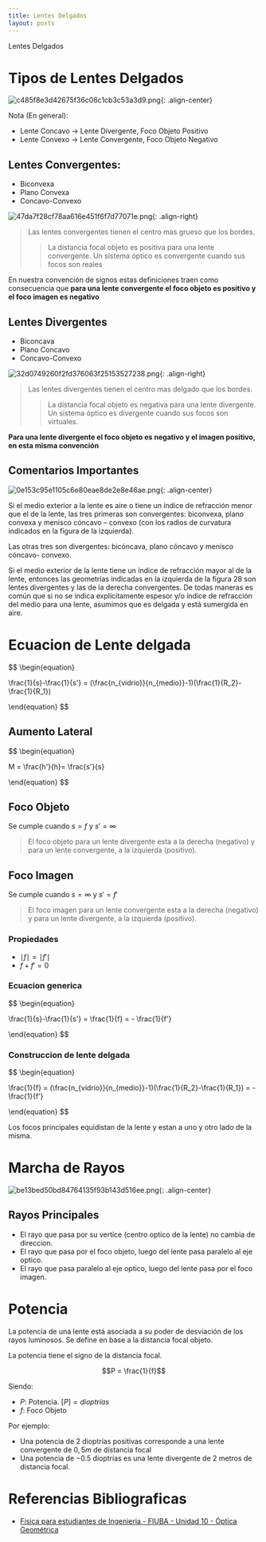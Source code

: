 ```yaml
---
title: Lentes Delgados
layout: posts
---
```



Lentes Delgados

# Tipos de Lentes Delgados

![c485f8e3d42675f36c06c1cb3c53a3d9.png](/assets/teoria/08_optica_geometrica/images/70caf10b688448529c72bbb014616d06.png){: .align-center}


Nota (En general): 
* Lente Concavo -> Lente Divergente, Foco Objeto Positivo
* Lente Convexo -> Lente Convergente, Foco Objeto Negativo

## Lentes Convergentes:
* Biconvexa
* Plano Convexa
* Concavo-Convexo


![47da7f28cf78aa616e451f6f7d77071e.png](/assets/teoria/08_optica_geometrica/images/58289c8fe1bc4720a870f0baaa1f4691.png){: .align-right}


> Las lentes convergentes tienen el centro mas grueso que los bordes.
> > La distancia focal objeto es positiva para una lente convergente.
> > Un sistema óptico es convergente cuando sus focos son reales

En nuestra convención de signos estas definiciones traen como consecuencia que **para una lente convergente el foco objeto es positivo y el foco imagen es negativo**


## Lentes Divergentes
* Biconcava
* Plano Concavo
* Concavo-Convexo

![32d0749260f2fd376063f25153527238.png](/assets/teoria/08_optica_geometrica/images/6089c382e26044a6b9c4a094828fe662.png){: .align-right}


> Las lentes divergentes tienen el centro mas delgado que los bordes.
>> La distancia focal objeto es negativa para una lente divergente.
>> Un sistema óptico es divergente cuando sus focos son virtuales.

**Para una lente divergente el foco objeto es negativo y el imagen positivo, en esta misma convención**


## Comentarios Importantes

![0e153c95e1105c6e80eae8de2e8e46ae.png](/assets/teoria/08_optica_geometrica/images/bfef38c57cde4324a33a0ed134330175.png){: .align-center}


Si el medio exterior a la lente es aire o tiene un índice de refracción menor que el de la lente, las tres primeras son convergentes: biconvexa, plano convexa y menisco cóncavo – convexo (con los radios de curvatura indicados en la figura de la izquierda).

Las otras tres son divergentes: bicóncava, plano cóncavo y menisco cóncavo- convexo.

Si el medio exterior de la lente tiene un índice de refracción mayor al de la lente, entonces las geometrías indicadas en la izquierda de la figura 28 son lentes divergentes y las de la derecha convergentes. De todas maneras es común que si no se indica explícitamente espesor y/o índice de refracción del medio para una lente, asumimos que es delgada y está sumergida en aire. 


# Ecuacion de Lente delgada

$$
\begin{equation}

\frac{1}{s}-\frac{1}{s'} = (\frac{n_{vidrio}}{n_{medio}}-1)(\frac{1}{R_2}-\frac{1}{R_1})

\end{equation}
$$

## Aumento Lateral

$$
\begin{equation}

M = \frac{h'}{h}= \frac{s'}{s}

\end{equation}
$$

## Foco Objeto

Se cumple cuando $s=f$ y $s' = \infty$

> El foco objeto para un lente divergente esta a la derecha (negativo) y para un lente convergente, a la izquierda (positivo).

## Foco Imagen

Se cumple cuando $s=\infty$ y $s' = f'$

> El foco imagen para un lente convergente esta a la derecha (negativo) y para un lente divergente, a la izquierda (positivo).

### Propiedades

* $\mid f \mid = \mid f'\mid$ 
* $f+f'=0$

### Ecuacion generica

$$
\begin{equation}

\frac{1}{s}-\frac{1}{s'} = \frac{1}{f} = - \frac{1}{f'} 

\end{equation}
$$

### Construccion de lente delgada

$$
\begin{equation}

\frac{1}{f} =  (\frac{n_{vidrio}}{n_{medio}}-1)(\frac{1}{R_2}-\frac{1}{R_1})  =  - \frac{1}{f'} 

\end{equation}
$$

Los focos principales equidistan de la lente y estan a uno y otro lado de la misma.

# Marcha de Rayos

![be13bed50bd84764135f93b143d516ee.png](/assets/teoria/08_optica_geometrica/images/422c12ceb9c148cfbd32f1e1046c12ca.png){: .align-center}


## Rayos Principales

* El rayo que pasa por su vertice (centro optico de la lente) no cambia de direccion.
* El rayo que pasa por el foco objeto, luego del lente pasa paralelo al eje optico.
* El rayo que pasa  paralelo al eje optico, luego del lente pasa por el foco imagen.


# Potencia
La potencia de una lente está asociada a su poder de desviación de los rayos luminosos. Se define en base a la distancia focal objeto. 

La potencia tiene el signo de la distancia focal.

$$P = \frac{1}{f}$$

Siendo: 
* $P$: Potencia.   $[P]=dioptrías$
* $f$: Foco Objeto

Por ejemplo: 
* Una potencia de 2 dioptrías positivas corresponde a una lente convergente de $0,5 m$ de distancia focal 
* Una potencia de $-0.5$ dioptrías es una lente divergente de 2 metros de distancia focal.

# Referencias Bibliograficas

* [Fisica para estudiantes de Ingenieria - FIUBA - Unidad  10 - Óptica Geométrica](https://campus.fi.uba.ar/pluginfile.php/375387/mod_resource/content/1/Unidad%2010%20-%20Optica%20Geometrica%20Rev.01.pdf)

